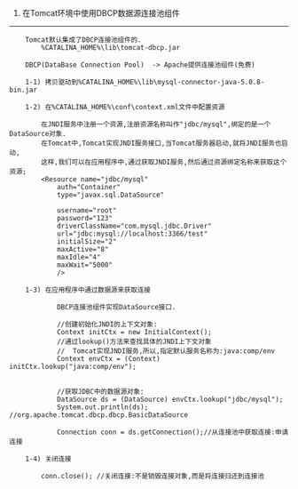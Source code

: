 1) 在Tomcat环境中使用DBCP数据源连接池组件
--------------------------------------	
		Tomcat默认集成了DBCP连接池组件的.
			%CATALINA_HOME%\lib\tomcat-dbcp.jar  
			
		DBCP(DataBase Connection Pool)	-> Apache提供连接池组件(免费)
		
		1-1) 拷贝驱动到%CATALINA_HOME%\lib\mysql-connector-java-5.0.8-bin.jar
		
		1-2) 在%CATALINA_HOME%\conf\context.xml文件中配置资源
			
			在JNDI服务中注册一个资源,注册资源名称叫作"jdbc/mysql",绑定的是一个DataSource对象.
			在Tomcat中,Tomcat实现JNDI服务接口,当Tomcat服务器启动,就将JNDI服务也启动,
			这样,我们可以在应用程序中,通过获取JNDI服务,然后通过资源绑定名称来获取这个资源;
			<Resource name="jdbc/mysql"
	            auth="Container"
	            type="javax.sql.DataSource"
	
	            username="root"
	            password="123"
	            driverClassName="com.mysql.jdbc.Driver"
	            url="jdbc:mysql://localhost:3366/test"
				initialSize="2"
	            maxActive="8"
	            maxIdle="4"
				maxWait="5000"
				/>
				
		1-3) 在应用程序中通过数据源来获取连接
		
				DBCP连接池组件实现DataSource接口.
				
				//创建初始化JNDI的上下文对象:
				Context initCtx = new InitialContext();
				//通过lookup()方法来查找具体的JNDI上下文对象
				//  Tomcat实现JNDI服务,所以,指定默认服务名称为:java:comp/env
				Context envCtx = (Context) initCtx.lookup("java:comp/env");
				
				
				//获取JDBC中的数据源对象:
				DataSource ds = (DataSource) envCtx.lookup("jdbc/mysql");
				System.out.println(ds); //org.apache.tomcat.dbcp.dbcp.BasicDataSource

				Connection conn = ds.getConnection();//从连接池中获取连接:申请连接
		
		1-4) 关闭连接
		
			conn.close(); //关闭连接:不是销毁连接对象,而是将连接归还到连接池		
		